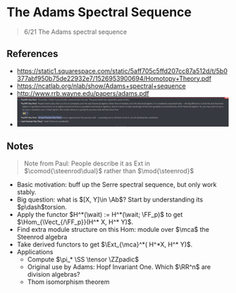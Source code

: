
# The Adams Spectral Sequence
> 6/21 The Adams spectral sequence


## References

- <https://static1.squarespace.com/static/5aff705c5ffd207cc87a512d/t/5b0377abf950b75de22932e7/1526953900694/Homotopy+Theory.pdf>
- <https://ncatlab.org/nlab/show/Adams+spectral+sequence>
- <http://www.rrb.wayne.edu/papers/adams.pdf>
- ![](attachments/Pasted%20image%2020210603165727.png)


## Notes

> Note from Paul:
  People describe it as Ext in $\comod{\steenrod\dual}$ rather than $\mod{\steenrod}$


- Basic motivation: buff up the Serre spectral sequence, but only work stably.
- Big question: what is $[X, Y]\in \Ab$?
	Start by understanding its $p\dash$torsion.
- Apply the functor $H^*(\wait) := H^*(\wait; \FF_p)$ to get $\Hom_{\Vect_{/\FF_p}}(H^* X, H^* Y)$.
- Find extra module structure on this Hom: module over $\mca$ the Steenrod algebra
- Take derived functors to get $\Ext_{\mca}^*( H^*X, H^* Y)$.
- Applications
	- Compute $\pi_* \SS \tensor \ZZpadic$
	- Original use by Adams: Hopf Invariant One. Which $\RR^n$ are division algebras?
	- Thom isomorphism theorem
